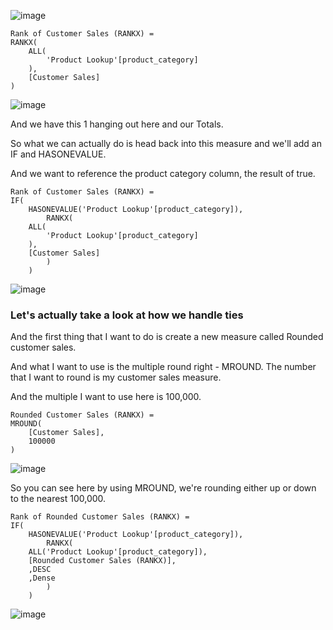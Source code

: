 ![image](https://github.com/liubovkyry/DAX/assets/118057504/b857d618-22eb-495c-9343-ce1018dc66ba)


```
Rank of Customer Sales (RANKX) = 
RANKX(
    ALL(
        'Product Lookup'[product_category]
    ),
    [Customer Sales]
)
```

![image](https://github.com/liubovkyry/DAX/assets/118057504/e163c396-2b1b-4be5-9f1f-441fe3202a41)

And we have this 1 hanging out here and our Totals.

So what we can actually do is head back into this measure and we'll add an IF and HASONEVALUE.

And we want to reference the product category column, the result of true.

```
Rank of Customer Sales (RANKX) = 
IF(
    HASONEVALUE('Product Lookup'[product_category]),
        RANKX(
    ALL(
        'Product Lookup'[product_category]
    ),
    [Customer Sales]
        )
    )
```

![image](https://github.com/liubovkyry/DAX/assets/118057504/e9e1d98f-ad98-4896-9138-efc3e6fb102b)

### Let's actually take a look at how we handle ties


And the first thing that I want to do is create a new measure called Rounded customer sales.

And what I want to use is the multiple round right - MROUND. The number that I want to round is my customer sales measure.

And the multiple I want to use here is 100,000.

```
Rounded Customer Sales (RANKX) = 
MROUND(
    [Customer Sales],
    100000
)
```

![image](https://github.com/liubovkyry/DAX/assets/118057504/29a6a097-19a5-4af1-9aa4-1baee92c9b0a)

So you can see here by using MROUND,  we're rounding either up or down to the nearest 100,000.

```
Rank of Rounded Customer Sales (RANKX) = 
IF(
    HASONEVALUE('Product Lookup'[product_category]),
        RANKX(
    ALL('Product Lookup'[product_category]),
    [Rounded Customer Sales (RANKX)],
    ,DESC
    ,Dense
        )
    )
```

![image](https://github.com/liubovkyry/DAX/assets/118057504/ce3a0369-da32-456c-aa92-23543d83f51d)

